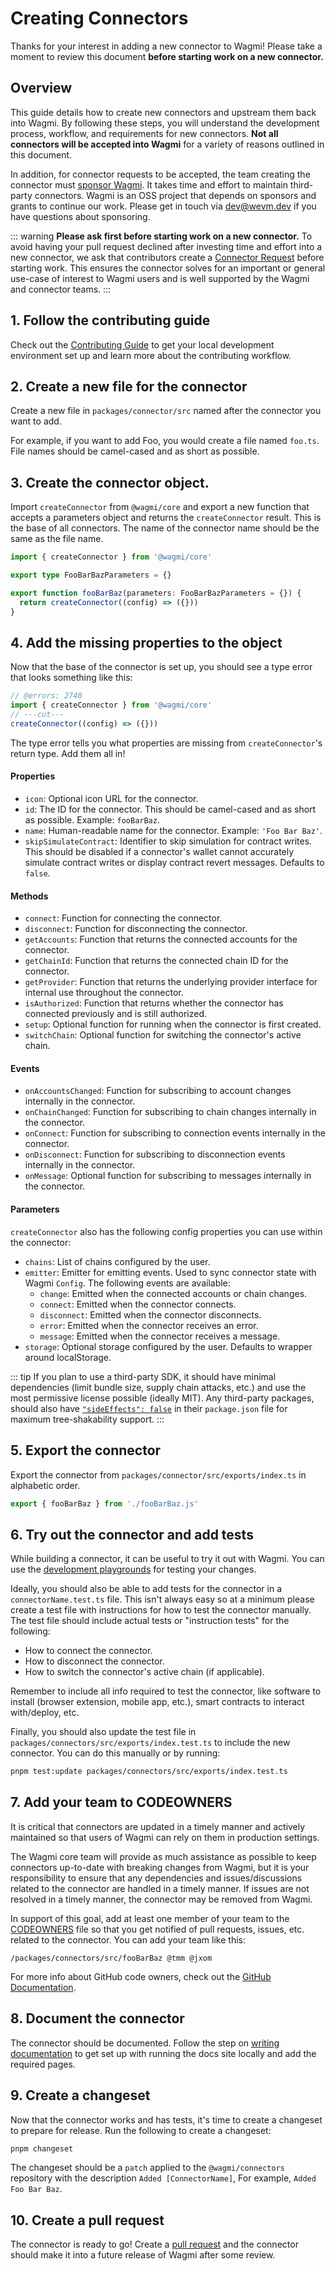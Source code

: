 # Creating Connectors

Thanks for your interest in adding a new connector to Wagmi! Please take a moment to review this document **before starting work on a new connector.**

## Overview

This guide details how to create new connectors and upstream them back into Wagmi. By following these steps, you will understand the development process, workflow, and requirements for new connectors. **Not all connectors will be accepted into Wagmi** for a variety of reasons outlined in this document.

In addition, for connector requests to be accepted, the team creating the connector must [sponsor Wagmi](https://github.com/sponsors/wevm). It takes time and effort to maintain third-party connectors. Wagmi is an OSS project that depends on sponsors and grants to continue our work. Please get in touch via [dev@wevm.dev](mailto:dev@wevm.dev) if you have questions about sponsoring.

::: warning **Please ask first before starting work on a new connector.**
To avoid having your pull request declined after investing time and effort into a new connector, we ask that contributors create a [Connector Request](https://github.com/wevm/wagmi/discussions/new?category=connector-request) before starting work. This ensures the connector solves for an important or general use-case of interest to Wagmi users and is well supported by the Wagmi and connector teams.
:::

## 1. Follow the contributing guide

Check out the [Contributing Guide](/dev/contributing) to get your local development environment set up and learn more about the contributing workflow.

## 2. Create a new file for the connector

Create a new file in `packages/connector/src` named after the connector you want to add.

For example, if you want to add Foo, you would create a file named `foo.ts`. File names should be camel-cased and as short as possible.

## 3. Create the connector object.

Import `createConnector` from `@wagmi/core` and export a new function that accepts a parameters object and returns the `createConnector` result. This is the base of all connectors. The name of the connector name should be the same as the file name.

```ts
import { createConnector } from '@wagmi/core'

export type FooBarBazParameters = {}

export function fooBarBaz(parameters: FooBarBazParameters = {}) {
  return createConnector((config) => ({}))
}
```

## 4. Add the missing properties to the object

Now that the base of the connector is set up, you should see a type error that looks something like this:

```ts twoslash
// @errors: 2740
import { createConnector } from '@wagmi/core'
// ---cut---
createConnector((config) => ({}))
```

The type error tells you what properties are missing from `createConnector`'s return type. Add them all in!

#### Properties

- `icon`: Optional icon URL for the connector.
- `id`: The ID for the connector. This should be camel-cased and as short as possible. Example: `fooBarBaz`.
- `name`: Human-readable name for the connector. Example: `'Foo Bar Baz'`.
- `skipSimulateContract`: Identifier to skip simulation for contract writes. This should be disabled if a connector's wallet cannot accurately simulate contract writes or display contract revert messages. Defaults to `false`.

#### Methods

- `connect`: Function for connecting the connector.
- `disconnect`: Function for disconnecting the connector.
- `getAccounts`: Function that returns the connected accounts for the connector.
- `getChainId`: Function that returns the connected chain ID for the connector.
- `getProvider`: Function that returns the underlying provider interface for internal use throughout the connector.
- `isAuthorized`: Function that returns whether the connector has connected previously and is still authorized.
- `setup`: Optional function for running when the connector is first created.
- `switchChain`: Optional function for switching the connector's active chain.

#### Events

- `onAccountsChanged`: Function for subscribing to account changes internally in the connector.
- `onChainChanged`: Function for subscribing to chain changes internally in the connector.
- `onConnect`: Function for subscribing to connection events internally in the connector.
- `onDisconnect`: Function for subscribing to disconnection events internally in the connector.
- `onMessage`: Optional function for subscribing to messages internally in the connector.

#### Parameters

`createConnector` also has the following config properties you can use within the connector:

- `chains`: List of chains configured by the user.
- `emitter`: Emitter for emitting events. Used to sync connector state with Wagmi `Config`. The following events are available:
  - `change`: Emitted when the connected accounts or chain changes.
  - `connect`: Emitted when the connector connects.
  - `disconnect`: Emitted when the connector disconnects.
  - `error`: Emitted when the connector receives an error.
  - `message`: Emitted when the connector receives a message.
- `storage`: Optional storage configured by the user. Defaults to wrapper around localStorage.

::: tip
If you plan to use a third-party SDK, it should have minimal dependencies (limit bundle size, supply chain attacks, etc.) and use the most permissive license possible (ideally MIT). Any third-party packages, should also have [`"sideEffects": false`](https://webpack.js.org/guides/tree-shaking/#mark-the-file-as-side-effect-free) in their `package.json` file for maximum tree-shakability support.
:::

## 5. Export the connector

Export the connector from `packages/connector/src/exports/index.ts` in alphabetic order.

```ts
export { fooBarBaz } from './fooBarBaz.js'
```

## 6. Try out the connector and add tests

While building a connector, it can be useful to try it out with Wagmi. You can use the [development playgrounds](/dev/contributing#_5-running-the-dev-playgrounds) for testing your changes.

Ideally, you should also be able to add tests for the connector in a `connectorName.test.ts` file. This isn't always easy so at a minimum please create a test file with instructions for how to test the connector manually. The test file should include actual tests or "instruction tests" for the following:

- How to connect the connector.
- How to disconnect the connector.
- How to switch the connector's active chain (if applicable).

Remember to include all info required to test the connector, like software to install (browser extension, mobile app, etc.), smart contracts to interact with/deploy, etc.

Finally, you should also update the test file in `packages/connectors/src/exports/index.test.ts` to include the new connector. You can do this manually or by running:

```bash
pnpm test:update packages/connectors/src/exports/index.test.ts
```

## 7. Add your team to CODEOWNERS

It is critical that connectors are updated in a timely manner and actively maintained so that users of Wagmi can rely on them in production settings.

The Wagmi core team will provide as much assistance as possible to keep connectors up-to-date with breaking changes from Wagmi, but it is your responsibility to ensure that any dependencies and issues/discussions related to the connector are handled in a timely manner. If issues are not resolved in a timely manner, the connector may be removed from Wagmi.

In support of this goal, add at least one member of your team to the [CODEOWNERS](https://github.com/wevm/wagmi/blob/main/.github/CODEOWNERS) file so that you get notified of pull requests, issues, etc. related to the connector. You can add your team like this:

```
/packages/connectors/src/fooBarBaz @tmm @jxom
```

For more info about GitHub code owners, check out the [GitHub Documentation](https://docs.github.com/en/repositories/managing-your-repositorys-settings-and-features/customizing-your-repository/about-code-owners).

## 8. Document the connector

The connector should be documented. Follow the step on [writing documentation](/dev/contributing#_7-writing-documentation) to get set up with running the docs site locally and add the required pages.

## 9. Create a changeset

Now that the connector works and has tests, it's time to create a changeset to prepare for release. Run the following to create a changeset:

```bash
pnpm changeset
```

The changeset should be a `patch` applied to the `@wagmi/connectors` repository with the description `Added [ConnectorName]`, For example, `Added Foo Bar Baz`.

## 10. Create a pull request

The connector is ready to go! Create a [pull request](/dev/contributing#_8-submitting-a-pull-request) and the connector should make it into a future release of Wagmi after some review.
